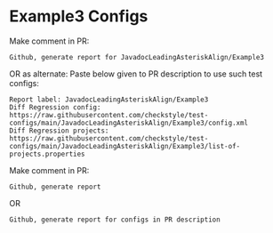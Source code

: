 # Example3 Configs
Make comment in PR:
```
Github, generate report for JavadocLeadingAsteriskAlign/Example3
```
OR as alternate:
Paste below given to PR description to use such test configs:
```
Report label: JavadocLeadingAsteriskAlign/Example3
Diff Regression config: https://raw.githubusercontent.com/checkstyle/test-configs/main/JavadocLeadingAsteriskAlign/Example3/config.xml
Diff Regression projects: https://raw.githubusercontent.com/checkstyle/test-configs/main/JavadocLeadingAsteriskAlign/Example3/list-of-projects.properties
```
Make comment in PR:
```
Github, generate report
```
OR
```
Github, generate report for configs in PR description
```
